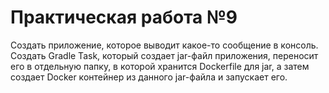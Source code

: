 # Практическая работа №9
Создать приложение, которое выводит какое-то сообщение в консоль.
Создать Gradle Task, который создает jar-файл приложения, переносит его в
отдельную папку, в которой хранится Dockerfile для jar, а затем создает Docker
контейнер из данного jar-файла и запускает его.